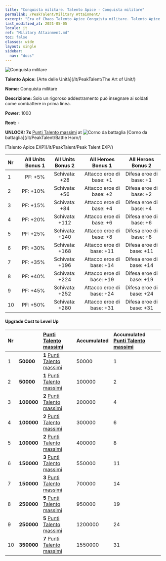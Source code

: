 ```yaml
---
title: "Conquista militare. Talento Apice - Conquista militare"
permalink: /PeakTalent/Military Attainment/
excerpt: "Era of Chaos Talento Apice Conquista militare. Talento Apice Conquista militare. Conquista militare"
last_modified_at: 2021-05-05
locale: it
ref: "Military Attainment.md"
toc: false
classes: wide
layout: single
sidebar:
  nav: "docs"
---
```


  ![Conquista militare](/images/pt/talent_2006.png)

  **Talento Apice:** [Arte delle Unità](/it/PeakTalent/The Art of Unit/)

  **Nome:** Conquista militare

  **Descrizione:** Solo un rigoroso addestramento può insegnare ai soldati come combattere in prima linea.

  **Power:** 1000

  **Root:** -

  **UNLOCK: 7x** [Punti Talento massimi](/ItemsIT/con_934/) at ![Corno da battaglia](/images/pt/talent_2004.png) [Corno da battaglia](/it/PeakTalent/Battle Horn/)

  [Talento Apice EXP](/it/PeakTalent/Peak Talent EXP/)

  | Nr | All Units Bonus 1 | All Units Bonus 2 | All Heroes Bonus 1 | All Heroes Bonus 2 |
  |:---|--------------:|:-------------:|:-------------:|:-------------:|
  | 1 | PF: +5% | Schivata: +28 | Attacco eroe di base: +1 | Difesa eroe di base: +1 |
  | 2 | PF: +10% | Schivata: +56 | Attacco eroe di base: +2 | Difesa eroe di base: +2 |
  | 3 | PF: +15% | Schivata: +84 | Attacco eroe di base: +4 | Difesa eroe di base: +4 |
  | 4 | PF: +20% | Schivata: +112 | Attacco eroe di base: +6 | Difesa eroe di base: +6 |
  | 5 | PF: +25% | Schivata: +140 | Attacco eroe di base: +8 | Difesa eroe di base: +8 |
  | 6 | PF: +30% | Schivata: +168 | Attacco eroe di base: +11 | Difesa eroe di base: +11 |
  | 7 | PF: +35% | Schivata: +196 | Attacco eroe di base: +14 | Difesa eroe di base: +14 |
  | 8 | PF: +40% | Schivata: +224 | Attacco eroe di base: +19 | Difesa eroe di base: +19 |
  | 9 | PF: +45% | Schivata: +252 | Attacco eroe di base: +24 | Difesa eroe di base: +24 |
  | 10 | PF: +50% | Schivata: +280 | Attacco eroe di base: +31 | Difesa eroe di base: +31 |


#### Upgrade Cost to Level Up

  | Nr | <i class="fas fa-coins"/> | [Punti Talento massimi](/ItemsIT/con_934/) | Accumulated <i class="fas fa-coins"/> | Accumulated [Punti Talento massimi](/ItemsIT/con_934/) |
  |:---|:--------------|:-------------|:-------------|:-------------|
  | 1 | **50000** | **1** [Punti Talento massimi](/ItemsIT/con_934/) | 50000 | 1 |
  | 2 | **50000** | **1** [Punti Talento massimi](/ItemsIT/con_934/) | 100000 | 2 |
  | 3 | **100000** | **2** [Punti Talento massimi](/ItemsIT/con_934/) | 200000 | 4 |
  | 4 | **100000** | **2** [Punti Talento massimi](/ItemsIT/con_934/) | 300000 | 6 |
  | 5 | **100000** | **2** [Punti Talento massimi](/ItemsIT/con_934/) | 400000 | 8 |
  | 6 | **150000** | **3** [Punti Talento massimi](/ItemsIT/con_934/) | 550000 | 11 |
  | 7 | **150000** | **3** [Punti Talento massimi](/ItemsIT/con_934/) | 700000 | 14 |
  | 8 | **250000** | **5** [Punti Talento massimi](/ItemsIT/con_934/) | 950000 | 19 |
  | 9 | **250000** | **5** [Punti Talento massimi](/ItemsIT/con_934/) | 1200000 | 24 |
  | 10 | **350000** | **7** [Punti Talento massimi](/ItemsIT/con_934/) | 1550000 | 31 |
